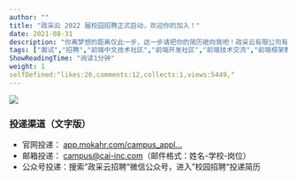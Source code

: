 ```yaml
---
author: ""
title: "政采云 2022 届校园招聘正式启动，欢迎你的加入！"
date: 2021-08-31
description: "你离梦想的距离仅此一步，这一步请把你的简历砸向我吧！政采云有限公司有限公司致力于为政府采购打造一个适应”互联网+”新业态的云服务生态圈，为中国再造一个万亿级”政府淘宝“"
tags: ["面试","招聘","前端中文技术社区","前端开发社区","前端技术交流","前端框架教程","JavaScript 学习资源","CSS 技巧与最佳实践","HTML5 最新动态","前端工程师职业发展","开源前端项目","前端技术趋势"]
ShowReadingTime: "阅读1分钟"
weight: 1
selfDefined:"likes:26,comments:12,collects:1,views:5449,"
---
```

![](/images/jueJin/b8b6a163657540e.png)

### 投递渠道（文字版）

*   官网投递： [app.mokahr.com/campus\_appl…](https://link.juejin.cn?target=https%3A%2F%2Fapp.mokahr.com%2Fcampus_apply%2Fcai-inc%2F1103%23%2F "https://app.mokahr.com/campus_apply/cai-inc/1103#/")
*   邮箱投递： [campus@cai-inc.com](https://link.juejin.cn?target=mailto%3Acampus%40cai-inc.com "mailto:campus@cai-inc.com")（邮件格式：姓名-学校-岗位）
*   公众号投递：搜索”政采云招聘“微信公众号，进入”校园招聘“投递简历